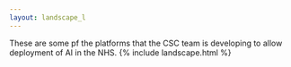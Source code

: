 ```yaml
---
layout: landscape_l
---
```


These are some pf the platforms that the CSC team is developing to allow deployment of AI in the NHS.
{% include landscape.html %}
